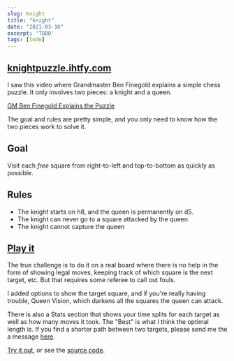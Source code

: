 ```yaml
---
slug: knight
title: "knight"
date: "2021-03-16"
excerpt: 'TODO'
tags: [todo]
---
```


## [knightpuzzle.ihtfy.com](https://knightpuzzle.ihtfy.com/)

I saw this video where Grandmaster Ben Finegold explains a simple chess puzzle. It only involves two pieces: a knight and a queen.

[GM Ben Finegold Explains the Puzzle](https://youtu.be/SrQlpY\_eGYU?t=45)

The goal and rules are pretty simple, and you only need to know how the two pieces work to solve it.

## Goal

Visit each _free_ square from right-to-left and top-to-bottom as quickly as possible.

## Rules

- The knight starts on h8, and the queen is permanently on d5.
- The knight can never go to a square attacked by the queen
- The knight cannot capture the queen

## [Play it](https://knightpuzzle.ihtfy.com/)

The true challenge is to do it on a real board where there is no help in the form of showing legal moves, keeping track of which square is the next target, etc. But that requires some referee to call out fouls.

I added options to show the target square, and if you're really having trouble, Queen Vision, which darkens all the squares the queen can attack.

There is also a Stats section that shows your time splits for each target as well as how many moves it took. The "Best" is what I think the optimal length is. If you find a shorter path between two targets, please send me the a message [here](https://frankiemercado.com/contact/).

[Try it out](https://knightpuzzle.ihtfy.com/), or see the [source code](https://github.com/IHTFY/knight-puzzle).
